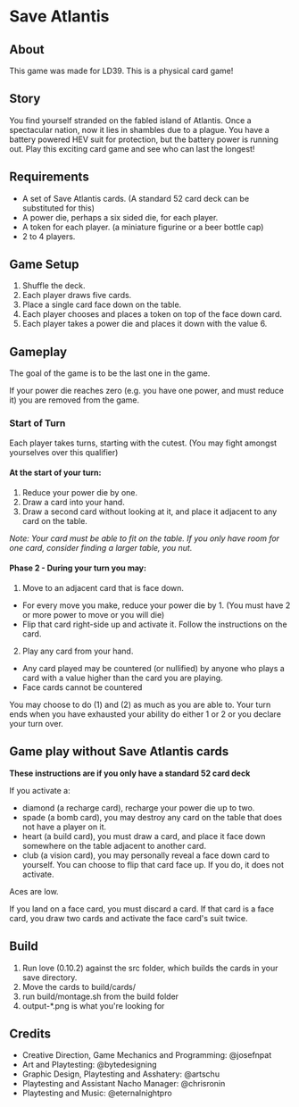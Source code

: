 # Save Atlantis

## About

This game was made for LD39. This is a physical card game!

## Story

You find yourself stranded on the fabled island of Atlantis. Once a spectacular nation, now it lies in shambles due to a plague. You have a battery powered HEV suit for protection, but the battery power is running out. Play this exciting card game and see who can last the longest!

## Requirements

* A set of Save Atlantis cards. (A standard 52 card deck can be substituted for this)
* A power die, perhaps a six sided die, for each player.
* A token for each player. (a miniature figurine or a beer bottle cap)
* 2 to 4 players.

## Game Setup

1. Shuffle the deck.
2. Each player draws five cards.
3. Place a single card face down on the table.
4. Each player chooses and places a token on top of the face down card.
5. Each player takes a power die and places it down with the value 6.

## Gameplay

The goal of the game is to be the last one in the game.

If your power die reaches zero (e.g. you have one power, and must reduce it) you are removed from the game.

### Start of Turn

Each player takes turns, starting with the cutest. (You may fight amongst yourselves over this qualifier)

#### At the start of your turn:

1. Reduce your power die by one.
2. Draw a card into your hand.
3. Draw a second card without looking at it, and place it adjacent to any card on the table.

_Note: Your card must be able to fit on the table. If you only have room for one card, consider finding a larger table, you nut._

#### Phase 2 - During your turn you may:

1. Move to an adjacent card that is face down. 

* For every move you make, reduce your power die by 1. (You must have 2 or more power to move or you will die)
* Flip that card right-side up and activate it. Follow the instructions on the card.
2. Play any card from your hand.
* Any card played may be countered (or nullified) by anyone who plays a card with a value higher than the card you are playing.
* Face cards cannot be countered

You may choose to do (1) and (2) as much as you are able to. Your turn ends when you have exhausted your ability do either 1 or 2 or you declare your turn over. 

## Game play without Save Atlantis cards

__These instructions are if you only have a standard 52 card deck__

If you activate a:
* diamond (a recharge card), recharge your power die up to two.
* spade (a bomb card), you may destroy any card on the table that does not have a player on it.
* heart (a build card), you must draw a card, and place it face down somewhere on the table adjacent to another card.
* club (a vision card), you may personally reveal a face down card to yourself. You can choose to flip that card face up. If you do, it does not activate.

Aces are low.

If you land on a face card, you must discard a card. If that card is a face card, you draw two cards and activate the face card's suit twice.

## Build

1. Run love (0.10.2) against the src folder, which builds the cards in your save directory.
2. Move the cards to build/cards/
3. run build/montage.sh from the build folder
4. output-*.png is what you're looking for

## Credits

* Creative Direction, Game Mechanics and Programming: @josefnpat
* Art and Playtesting: @bytedesigning
* Graphic Design, Playtesting and Asshatery: @artschu
* Playtesting and Assistant Nacho Manager: @chrisronin
* Playtesting and Music: @eternalnightpro